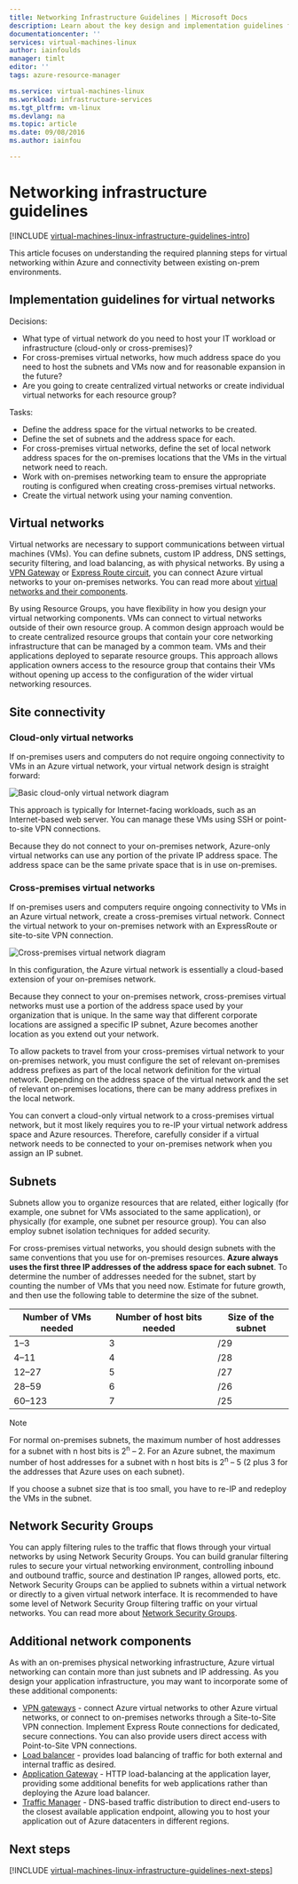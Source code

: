 ```yaml
---
title: Networking Infrastructure Guidelines | Microsoft Docs
description: Learn about the key design and implementation guidelines for deploying virtual networking in Azure infrastructure services.
documentationcenter: ''
services: virtual-machines-linux
author: iainfoulds
manager: timlt
editor: ''
tags: azure-resource-manager

ms.service: virtual-machines-linux
ms.workload: infrastructure-services
ms.tgt_pltfrm: vm-linux
ms.devlang: na
ms.topic: article
ms.date: 09/08/2016
ms.author: iainfou

---
```

# Networking infrastructure guidelines
[!INCLUDE [virtual-machines-linux-infrastructure-guidelines-intro](../../includes/virtual-machines-linux-infrastructure-guidelines-intro.md)]

This article focuses on understanding the required planning steps for virtual networking within Azure and connectivity between existing on-prem environments.

## Implementation guidelines for virtual networks
Decisions:

* What type of virtual network do you need to host your IT workload or infrastructure (cloud-only or cross-premises)?
* For cross-premises virtual networks, how much address space do you need to host the subnets and VMs now and for reasonable expansion in the future?
* Are you going to create centralized virtual networks or create individual virtual networks for each resource group?

Tasks:

* Define the address space for the virtual networks to be created.
* Define the set of subnets and the address space for each.
* For cross-premises virtual networks, define the set of local network address spaces for the on-premises locations that the VMs in the virtual network need to reach.
* Work with on-premises networking team to ensure the appropriate routing is configured when creating cross-premises virtual networks.
* Create the virtual network using your naming convention.

## Virtual networks
Virtual networks are necessary to support communications between virtual machines (VMs). You can define subnets, custom IP address, DNS settings, security filtering, and load balancing, as with physical networks. By using a [VPN Gateway](../vpn-gateway/vpn-gateway-about-vpngateways.md) or [Express Route circuit](../expressroute/expressroute-introduction.md), you can connect Azure virtual networks to your on-premises networks. You can read more about [virtual networks and their components](../virtual-network/virtual-networks-overview.md).

By using Resource Groups, you have flexibility in how you design your virtual networking components. VMs can connect to virtual networks outside of their own resource group. A common design approach would be to create centralized resource groups that contain your core networking infrastructure that can be managed by a common team. VMs and their applications deployed to separate resource groups. This approach allows application owners access to the resource group that contains their VMs without opening up access to the configuration of the wider virtual networking resources.

## Site connectivity
### Cloud-only virtual networks
If on-premises users and computers do not require ongoing connectivity to VMs in an Azure virtual network, your virtual network design is straight forward:

![Basic cloud-only virtual network diagram](./media/virtual-machines-common-infrastructure-service-guidelines/vnet01.png)

This approach is typically for Internet-facing workloads, such as an Internet-based web server. You can manage these VMs using SSH or point-to-site VPN connections.

Because they do not connect to your on-premises network, Azure-only virtual networks can use any portion of the private IP address space. The address space can be the same private space that is in use on-premises.

### Cross-premises virtual networks
If on-premises users and computers require ongoing connectivity to VMs in an Azure virtual network, create a cross-premises virtual network. Connect the virtual network to your on-premises network with an ExpressRoute or site-to-site VPN connection.

![Cross-premises virtual network diagram](./media/virtual-machines-common-infrastructure-service-guidelines/vnet02.png)

In this configuration, the Azure virtual network is essentially a cloud-based extension of your on-premises network.

Because they connect to your on-premises network, cross-premises virtual networks must use a portion of the address space used by your organization that is unique. In the same way that different corporate locations are assigned a specific IP subnet, Azure becomes another location as you extend out your network.

To allow packets to travel from your cross-premises virtual network to your on-premises network, you must configure the set of relevant on-premises address prefixes as part of the local network definition for the virtual network. Depending on the address space of the virtual network and the set of relevant on-premises locations, there can be many address prefixes in the local network.

You can convert a cloud-only virtual network to a cross-premises virtual network, but it most likely requires you to re-IP your virtual network address space and Azure resources. Therefore, carefully consider if a virtual network needs to be connected to your on-premises network when you assign an IP subnet.

## Subnets
Subnets allow you to organize resources that are related, either logically (for example, one subnet for VMs associated to the same application), or physically (for example, one subnet per resource group). You can also employ subnet isolation techniques for added security.

For cross-premises virtual networks, you should design subnets with the same conventions that you use for on-premises resources. **Azure always uses the first three IP addresses of the address space for each subnet**. To determine the number of addresses needed for the subnet, start by counting the number of VMs that you need now. Estimate for future growth, and then use the following table to determine the size of the subnet.

| Number of VMs needed | Number of host bits needed | Size of the subnet |
| --- | --- | --- |
| 1–3 |3 |/29 |
| 4–11 |4 |/28 |
| 12–27 |5 |/27 |
| 28–59 |6 |/26 |
| 60–123 |7 |/25 |

> [!NOTE]
> For normal on-premises subnets, the maximum number of host addresses for a subnet with n host bits is 2<sup>n</sup> – 2. For an Azure subnet, the maximum number of host addresses for a subnet with n host bits is 2<sup>n</sup> – 5 (2 plus 3 for the addresses that Azure uses on each subnet).
> 
> 

If you choose a subnet size that is too small, you have to re-IP and redeploy the VMs in the subnet.

## Network Security Groups
You can apply filtering rules to the traffic that flows through your virtual networks by using Network Security Groups. You can build granular filtering rules to secure your virtual networking environment, controlling inbound and outbound traffic, source and destination IP ranges, allowed ports, etc. Network Security Groups can be applied to subnets within a virtual network or directly to a given virtual network interface. It is recommended to have some level of Network Security Group filtering traffic on your virtual networks. You can read more about [Network Security Groups](../virtual-network/virtual-networks-nsg.md).

## Additional network components
As with an on-premises physical networking infrastructure, Azure virtual networking can contain more than just subnets and IP addressing. As you design your application infrastructure, you may want to incorporate some of these additional components:

* [VPN gateways](../vpn-gateway/vpn-gateway-about-vpngateways.md) - connect Azure virtual networks to other Azure virtual networks, or connect to on-premises networks through a Site-to-Site VPN connection. Implement Express Route connections for dedicated, secure connections. You can also provide users direct access with Point-to-Site VPN connections.
* [Load balancer](../load-balancer/load-balancer-overview.md) - provides load balancing of traffic for both external and internal traffic as desired.
* [Application Gateway](../application-gateway/application-gateway-introduction.md) - HTTP load-balancing at the application layer, providing some additional benefits for web applications rather than deploying the Azure load balancer.
* [Traffic Manager](../traffic-manager/traffic-manager-overview.md) - DNS-based traffic distribution to direct end-users to the closest available application endpoint, allowing you to host your application out of Azure datacenters in different regions.

## Next steps
[!INCLUDE [virtual-machines-linux-infrastructure-guidelines-next-steps](../../includes/virtual-machines-linux-infrastructure-guidelines-next-steps.md)]

